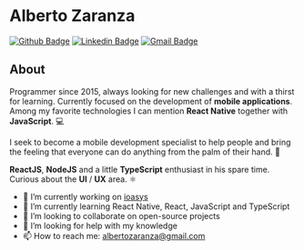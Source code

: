 # Alberto Zaranza

[![Github Badge](https://img.shields.io/badge/-Github-000?style=flat-square&logo=Github&logoColor=white&link=https://github.com/albertozaranza)](https://github.com/albertozaranza)
[![Linkedin Badge](https://img.shields.io/badge/-LinkedIn-blue?style=flat-square&logo=Linkedin&logoColor=white&link=https://www.linkedin.com/in/albertozaranza)](https://www.linkedin.com/in/albertozaranza)
[![Gmail Badge](https://img.shields.io/badge/-Gmail-c14438?style=flat-square&logo=Gmail&logoColor=white&link=mailto:albertozaranza@gmail.com)](mailto:albertozaranza@gmail.com)

## About

Programmer since 2015, always looking for new challenges and with a thirst for learning. Currently focused on the development of **mobile applications**. Among my favorite technologies I can mention **React Native** together with **JavaScript**. 💻

I seek to become a mobile development specialist to help people and bring the feeling that everyone can do anything from the palm of their hand. 📱

**ReactJS**, **NodeJS** and a little **TypeScript** enthusiast in his spare time. Curious about the **UI** / **UX** area. ⚛

- 🔭 I’m currently working on [ioasys](https://ioasys.com.br/)
- 🌱 I’m currently learning React Native, React, JavaScript and TypeScript
- 👯 I’m looking to collaborate on open-source projects
- 🤔 I’m looking for help with my knowledge
- 📫 How to reach me: albertozaranza@gmail.com
